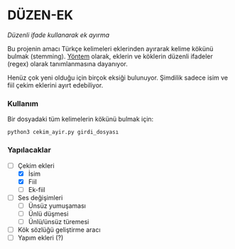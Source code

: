 # DÜZEN-EK

_Düzenli ifade kullanarak ek ayırma_

Bu projenin amacı Türkçe kelimeleri eklerinden ayırarak kelime kökünü bulmak (stemming). [Yöntem](docs/yontem.md) olarak, eklerin ve köklerin düzenli ifadeler (regex) olarak tanımlanmasına dayanıyor.

Henüz çok yeni olduğu için birçok eksiği bulunuyor. Şimdilik sadece isim ve fiil çekim eklerini ayırt edebiliyor.

### Kullanım

Bir dosyadaki tüm kelimelerin kökünü bulmak için:
```
python3 cekim_ayir.py girdi_dosyası
```

### Yapılacaklar
- [ ] Çekim ekleri
  - [x] İsim
  - [x] Fiil
  - [ ] Ek-fiil
- [ ] Ses değişimleri
  - [ ] Ünsüz yumuşaması
  - [ ] Ünlü düşmesi
  - [ ] Ünlü/ünsüz türemesi
- [ ] Kök sözlüğü geliştirme aracı
- [ ] Yapım ekleri (?)
